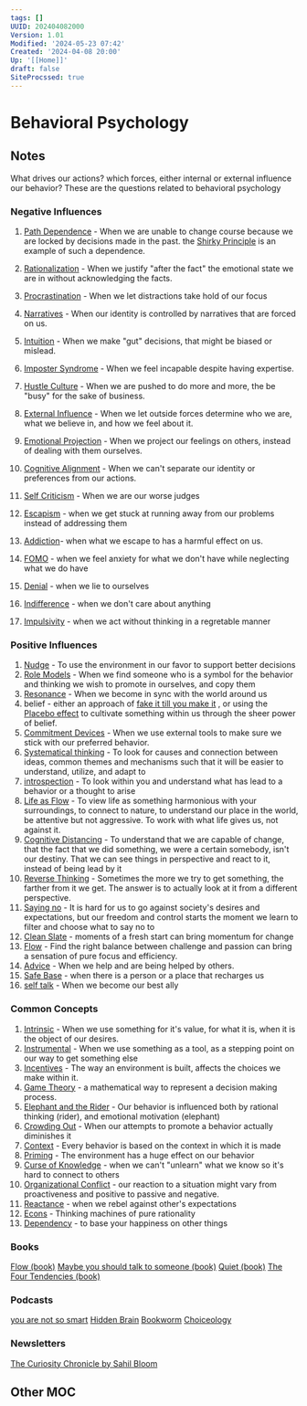 ```yaml
---
tags: []
UUID: 202404082000
Version: 1.01
Modified: '2024-05-23 07:42'
Created: '2024-04-08 20:00'
Up: '[[Home]]'
draft: false
SiteProcssed: true
---
```


# Behavioral Psychology

## Notes

What drives our actions? which forces, either internal or external influence our behavior? These are the questions related to behavioral psychology

### Negative Influences
1. [Path Dependence](/notes/path-dependence.md) - When we are unable to change course because we are locked by decisions made in the past. the [Shirky Principle](/notes/shirky-principle.md) is an example of such a dependence.

2. [Rationalization](/notes/rationalization.md) - When we justify "after the fact" the emotional state we are in without acknowledging the facts.
3. [Procrastination](/notes/procrastination.md) - When we let distractions take hold of our focus
4. [Narratives](/notes/narratives.md) - When our identity is controlled by narratives that are forced on us.
5. [Intuition](/notes/intuition.md) - When we make "gut" decisions, that might be biased or mislead.
6. [Imposter Syndrome](/notes/imposter-syndrome.md) - When we feel incapable despite having expertise.
7. [Hustle Culture](/notes/hustle-culture.md) - When we are pushed to do more and more, the be "busy" for the sake of business.
8. [External Influence](/notes/external-influence.md) - When we let outside forces determine who we are, what we believe in, and how we feel about it.
9. [Emotional Projection](/notes/emotional-projection.md) - When we project our feelings on others, instead of dealing with them ourselves.
10. [Cognitive Alignment](/notes/cognitive-alignment.md) - When we can't separate our identity or preferences from our actions.
11. [Self Criticism](/notes/self-criticism.md) - When we are our worse judges
12. [Escapism](/notes/escapism.md) - when we get stuck at running away from our problems instead of addressing them
13. [Addiction](/notes/addiction.md)- when what we escape to has a harmful effect on us.
14. [FOMO](/notes/fomo.md) - when we feel anxiety for what we don't have while neglecting what we do have
15. [Denial](/notes/denial.md) - when we lie to ourselves
16. [Indifference](/notes/indifference.md) - when we don't care about anything
17. [Impulsivity](/notes/impulsivity.md) - when we act without thinking in a regretable manner

### Positive Influences
1. [Nudge](/notes/nudge.md) - To use the environment in our favor to support better decisions
2. [Role Models](/notes/role-models.md) - When we find someone who is a symbol for the behavior and thinking we wish to promote in ourselves, and copy them
3. [Resonance](/notes/resonance.md) - When we become in sync with the world around us
4. belief - either an approach of [fake it till you make it](/notes/fake-it-till-you-make-it.md) , or using the [Placebo effect](/notes/placebo-effect.md) to cultivate something within us through the sheer power of belief.
6. [Commitment Devices](/notes/commitment-devices.md) - When we use external tools to make sure we stick with our preferred behavior.
7. [Systematical thinking](/notes/systematical-thinking.md) - To look for causes and connection between ideas, common themes and mechanisms such that it will be easier to understand, utilize, and adapt to
8. [introspection](/notes/introspection.md) - To look within you and understand what has lead to a behavior or a thought to arise
9. [Life as Flow](/notes/life-as-flow.md) - To view life as something harmonious with your surroundings, to connect to nature, to understand our place in the world, be attentive but not aggressive. To work with what life gives us, not against it.
10. [Cognitive Distancing](/notes/cognitive-distancing.md) - To understand that we are capable of change, that the fact that we did something, we were a certain somebody, isn't our destiny. That we can see things in perspective and react to it, instead of being lead by it
11. [Reverse Thinking](/notes/reverse-thinking.md) - Sometimes the more we try to get something, the farther from it we get. The answer is to actually look at it from a different perspective.
12. [Saying no](/notes/saying-no.md) - It is hard for us to go against society's desires and expectations, but our freedom and control starts the moment we learn to filter and choose what to say no to
13. [Clean Slate](/notes/clean-slate.md) - moments of a fresh start can bring momentum for change
14. [Flow](/notes/flow.md) - Find the right balance between challenge and passion can bring a sensation of pure focus and efficiency.
15. [Advice](/notes/advice.md) - When we help and are being helped by others.
16. [Safe Base](/notes/safe-base.md) - when there is a person or a place that recharges us
17. [self talk](/notes/self-talk.md) - When we become our best ally

### Common Concepts
1. [Intrinsic](/notes/intrinsic.md) - When we use something for it's value, for what it is, when it is the object of our desires.
2. [Instrumental](/notes/instrumental.md) - When we use something as a tool, as a stepping point on our way to get something else
3. [Incentives](/notes/incentives.md) - The way an environment is built, affects the choices we make within it.
4. [Game Theory](/notes/game-theory.md) - a mathematical way to represent a decision making process.
5. [Elephant and the Rider](/notes/elephant-and-the-rider.md) - Our behavior is influenced both by rational thinking (rider), and emotional motivation (elephant)
6. [Crowding Out](/notes/crowding-out.md) - When our attempts to promote a behavior actually diminishes it
7. [Context](/notes/context.md) - Every behavior is based on the context in which it is made
8. [Priming](/notes/priming.md) - The environment has a huge effect on our behavior
9. [Curse of Knowledge](/notes/curse-of-knowledge.md) - when we can't "unlearn" what we know so it's hard to connect to others
10. [Organizational Conflict](/notes/organizational-conflict.md) - our reaction to a situation might vary from proactiveness and positive to passive and negative.
11. [Reactance](/notes/reactance.md) - when we rebel against other's expectations
12. [Econs](/notes/econs.md) - Thinking machines of pure rationality
13. [Dependency](/notes/dependency.md) - to base your happiness on other things

### Books

[Flow (book)](/books/flow-book.md)
[Maybe you should talk to someone (book)](/books/maybe-you-should-talk-to-someone-book.md)
[Quiet (book)](/books/quiet-book.md)
[The Four Tendencies (book)](/books/the-four-tendencies-book.md)

### Podcasts
[you are not so smart](/notes/you-are-not-so-smart.md)
[Hidden Brain](/notes/hidden-brain.md)
[Bookworm](/notes/bookworm.md)
[Choiceology](/notes/choiceology.md)

### Newsletters
[The Curiosity Chronicle by Sahil Bloom](/notes/the-curiosity-chronicle-by-sahil-bloom.md)

## Other MOC
